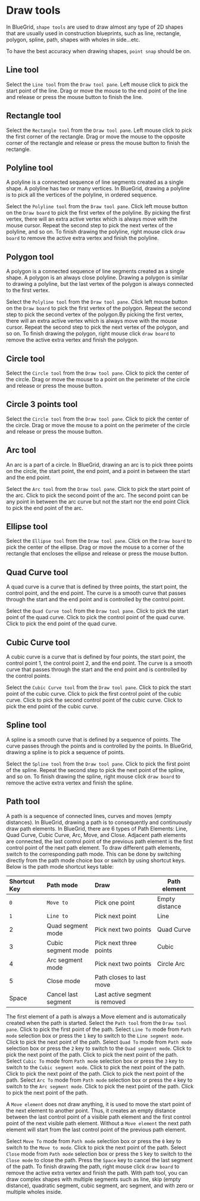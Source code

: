 # Draw tools

<p>
In BlueGrid, <code>shape tools</code> are used to draw almost any type of 2D shapes that are usually used in construction blueprints, such as line, rectangle, polygon, spline, path, shapes with wholes in side...etc. 
</p>
<tip>
<p>
To have the best accuracy when drawing shapes, <code>point snap</code> should be on.
</p>
</tip>

## Line tool
<procedure >
    <step>
        Select the <code>Line tool</code> from the <code>Draw tool pane</code>.
    </step>
    <step>
        Left mouse click to pick the start point of the line.
    </step>
    <step>
        Drag or move the mouse to the end point of the line and release or press the mouse button to finish the line.
    </step>
</procedure>

## Rectangle tool
<procedure >
    <step>
        Select the <code>Rectangle tool</code> from the <code>Draw tool pane</code>.
    </step>
    <step>
        Left mouse click to pick the first corner of the rectangle.
    </step>
    <step>
        Drag or move the mouse to the opposite corner of the rectangle and release or press the mouse button to finish the rectangle.
    </step>
</procedure>

## Polyline tool
<procedure >
    <p>
    A polyline is a connected sequence of line segments created as a single shape. A polyline has two or many vertices. In BlueGrid, drawing a polyline is to pick all the vertices of the polyline, in ordered sequence.
    </p>
    <step>
    Select the <code>Polyline tool</code> from the <code>Draw tool pane</code>.
    </step>
    <step>
    Click left mouse button on the <code>Draw board</code> to pick the first vertex of the polyline. By picking the first vertex, there will an extra active vertex which is always move with the mouse cursor.
    </step>
    <step>
    Repeat the second step to pick the next vertex of the polyline, and so on.
    </step>
    <step>
    To finish drawing the polyline, right mouse click <code>draw board</code> to remove the active extra vertex and finish the polyline.
    </step>
</procedure>

## Polygon tool
<procedure >
    <p>
        A polygon is a connected sequence of line segments created as a single shape. A polygon is an always close polyline. Drawing a polygon is similar to drawing a polyline, but the last vertex of the polygon is always connected to the first vertex.
    </p>
    <step>
        Select the <code>Polyline tool</code> from the <code>Draw tool pane</code>.
    </step>
    <step>
        Click left mouse button on the <code>Draw board</code> to pick the first vertex of the polygon. 
    </step>
    <step>
        Repeat the second step to pick the second vertex of the polygon.By picking the first vertex, there will an extra active vertex which is always move with the mouse cursor.
    </step>
    <step>
        Repeat the second step to pick the next vertex of the polygon, and so on.
    </step>
    <step>
        To finish drawing the polygon, right mouse click <code>draw board</code> to remove the active extra vertex and finish the polygon.
    </step>
</procedure>

## Circle tool

<procedure  >
    <step>
        Select the <code>Circle tool</code> from the <code>Draw tool pane</code>.
    </step>
    <step>
        Click  to pick the center of the circle.
    </step>
    <step>
        Drag or move the mouse to a point on the perimeter of the circle and release or press the mouse button.
    </step>
</procedure>

## Circle 3 points tool
<procedure  >
    <step>
        Select the <code>Circle tool</code> from the <code>Draw tool pane</code>.
    </step>
    <step>
        Click  to pick the center of the circle.
    </step>
    <step>
        Drag or move the mouse to a point on the perimeter of the circle and release or press the mouse button.
    </step>
</procedure>

## Arc tool
<procedure >
    <p>
        An arc is a part of a circle. In BlueGrid, drawing an arc is to pick three points on the circle, the start point, the end point, and a point in between the start and the end point.
   </p>
    <step>
        Select the <code>Arc tool</code> from the <code>Draw tool pane</code>.
    </step>
    <step>
        Click to pick the start point of the arc.
    </step>
    <step>
        Click  to pick the second point of the arc. The second point can be any point in between the arc curve but not the start nor the end point
    </step>
    <step>
        Click  to pick the end point of the arc.
    </step>
</procedure>

## Ellipse tool
<procedure >
    <step>
        Select the <code>Ellipse tool</code> from the <code>Draw tool pane</code>.
    </step>
    <step>
        Click on the <code>Draw board</code> to pick the center of the ellipse.
    </step>
    <step>
        Drag or move the mouse to a corner of the rectangle that encloses the ellipse and release or press the mouse button.
    </step>
</procedure>

## Quad Curve tool

<procedure >
<p>
A quad curve is a curve that is defined by three points, the start point, the control point, and the end point. The curve is a smooth curve that passes through the start and the end point and is controlled by the control point.
</p>
    <step>
        Select the <code>Quad Curve tool</code> from the <code>Draw tool pane</code>.
    </step>
    <step>
        Click to pick the start point of the quad curve.
    </step>
    <step>
        Click to pick the control point of the quad curve.
    </step>
    <step>
        Click to pick the end point of the quad curve.
    </step>
</procedure>

## Cubic Curve tool
<procedure >
<p>
A cubic curve is a curve that is defined by four points, the start point, the control point 1, the control point 2, and the end point. The curve is a smooth curve that passes through the start and the end point and is controlled by the control points.
</p>
    <step>
        Select the <code>Cubic Curve tool</code> from the <code>Draw tool pane</code>.
    </step>
    <step>
        Click to pick the start point of the cubic curve.
    </step>
    <step>
        Click to pick the first control point of the cubic curve.
    </step>
    <step>
        Click to pick the second control point of the cubic curve.
    </step>
    <step>
        Click to pick the end point of the cubic curve.
    </step>
</procedure>

## Spline tool
<procedure >
<p>
A spline is a smooth curve that is defined by a sequence of points. The curve passes through the points and is controlled by the points. In BlueGrid, drawing a spline is to pick a sequence of points.
</p>
    <step>
        Select the <code>Spline tool</code> from the <code>Draw tool pane</code>.
    </step>
    <step>
        Click to pick the first point of the spline.
    </step>
    <step>
        Repeat the second step to pick the next point of the spline, and so on.
    </step>
    <step>
        To finish drawing the spline, right mouse click <code>draw board</code> to remove the active extra vertex and finish the spline.
    </step>
</procedure>

## Path tool
<p>
A path is a sequence of connected lines, curves and moves (empty distances). In BlueGrid, drawing a path is to consequently and continuously draw path elements. In BlueGrid, there are 6 types of Path Elements: Line, Quad Curve, Cubic Curve, Arc, Move, and Close. 
Adjacent path elements are connected, the last control point of the previous path element is the first control point of the next path element. 
To draw different path elements, switch to the corresponding path mode. This can be done by switching directly from the path mode choice box or switch by using shortcut keys. Below is the path mode shortcut keys table:
</p>

| Shortcut Key   | Path mode            | Draw                           | Path element   |
|:---------------|:---------------------|:-------------------------------|----------------|
| <code>0</code> | <code>Move to</code> | Pick one point                 | Empty distance |
| <code>1</code> | <code>Line to</code> | Pick next point                | Line           |
| 2              | Quad segment mode    | Pick next two points           | Quad Curve     |
| 3              | Cubic segment mode   | Pick next three points         | Cubic          |
| 4              | Arc segment mode     | Pick next two points           | Circle Arc     |
| 5              | Close mode           | Path closes to last move       |                |
| Space          | Cancel last segment  | Last active segment is removed |                |


<note>
The first element of a path is always a Move element and is automatically created when the path is started.
</note>
<procedure >
    <step>
        Select the <code>Path tool</code> from the <code>Draw tool pane</code>.
    </step>
    <step>
        Click to pick the first point of the path.
    </step>
    <procedure title="Draw a line segment" id="draw-line-segment">
        <step>
            Select <code>Line To</code> mode from <code>Path mode</code> selection box or press the <code>1</code> key to switch to the <code>Line segment mode</code>.
        </step>
        <step>
            Click to pick the next point of the path.
        </step>
    </procedure>
    <procedure title="Draw a quad curve segment" id="draw-quad-curve-segment">
        <step>
          Select <code>Quad To</code> mode from <code>Path mode</code> selection box or press the <code>2</code> key to switch to the <code>Quad segment mode</code>.
        </step>
        <step>
            Click to pick the next point of the path.
        </step>
        <step>
            Click to pick the next point of the path.
        </step>
    </procedure>
    <procedure title="Draw a cubic curve segment" id="draw-cubic-curve-segment">
        <step>
            Select <code>Cubic To</code> mode from <code>Path mode</code> selection box or press the <code>3</code> key to switch to the <code>Cubic segment mode</code>.
        </step>
        <step>
            Click to pick the next point of the path.
        </step>
        <step>
            Click to pick the next point of the path.
        </step>
        <step>
            Click to pick the next point of the path.
        </step>
    </procedure>
    <procedure title="Draw an arc segment" id="draw-arc-segment">
        <step>
            Select <code>Arc To</code> mode from <code>Path mode</code> selection box or press the <code>4</code> key to switch to the <code>Arc segment mode</code>.
        </step>
        <step>
            Click to pick the next point of the path.
        </step>
        <step>
            Click to pick the next point of the path.
        </step>
    </procedure>
    <procedure title="Move to the next point" id="move-to-next-point">
        <p>
            A <code>Move element</code> does not draw anything, it is used to move the start point of the next element to another point. Thus, it creates an empty distance between the last control point of a visible path element and the first control point of the next visible path element.
            Without a <code>Move element</code> the next path element will start from the last control point of the previous path element.
        </p>
        <step>
            Select <code>Move To</code> mode from <code>Path mode</code> selection box or press the <code>0</code> key to switch to the <code>Move to mode</code>.
        </step>
        <step>
            Click to pick the next point of the path.
        </step>
    </procedure>
    <procedure title="Close the path" id="close-path">
        <step>
            Select <code>Close</code> mode from <code>Path mode</code> selection box or press the <code>5</code> key to switch to the <code>Close mode</code> to close the path.
        </step>
    </procedure>
    <procedure title="Cancel the last segment" id="cancel-last-segment">
        <step>
            Press the <code>Space</code> key to cancel the last segment of the path.
        </step>
    </procedure>
    <step>
        To finish drawing the path, right mouse click <code>draw board</code> to remove the active extra vertex and finish the path.
    </step>
<tip>
With path tool, you can draw complex shapes with multiple segments such as line, skip (empty distance), quadratic segment, cubic segment, arc segment, and with zero or multiple wholes inside.
</tip>

</procedure>



